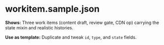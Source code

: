 # workitem.sample.json

**Shows:** Three work items (content draft, review gate, CDN op) carrying the state mixin and realistic histories.

**Use as template:** Duplicate and tweak `id`, `type`, and `state` fields.
